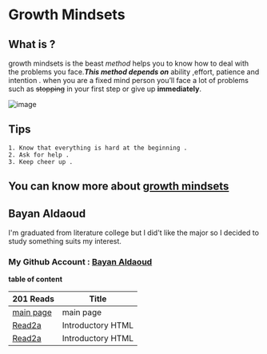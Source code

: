 # Growth Mindsets
## What is ?
 
growth mindsets is the beast *method* helps you to know how to deal with the problems you face.***This method depends on*** ability ,effort, patience and intention . when you are a fixed mind person you’ll face a lot of problems such as ~~stopping~~ in your first step  or give up **immediately**.

![image](https://encrypted-tbn0.gstatic.com/images?q=tbn:ANd9GcTqJmddeMXAaj1PA3A95NfsFC6erLg19SYHVQ&usqp=CAU)

## Tips

```
1. Know that everything is hard at the beginning .
2. Ask for help .
3. Keep cheer up .
```

## You can know more about [growth mindsets](https://www.atlassian.com/blog/inside-atlassian/growth-mindset) 


## **Bayan Aldaoud**
I'm graduated from literature college but I did't like the major so I decided to study something suits my interest.
### My Github Account : [Bayan Aldaoud](https://github.com/bayanaldaoud)

**table of content**

| 201 Reads                                                      | Title                                   |
| -------------------------------------------------------------- | --------------------------------------- |
| [main page](https://bayanaldaoud.github.io/Reading-notes/)     | main page                               |
| [Read2a](https://bayanaldaoud.github.io/Reading-notes/read2a)  | Introductory HTML                       |
| [Read2a](https://bayanaldaoud.github.io/Reading-notes/read2b)  | Introductory HTML                       |